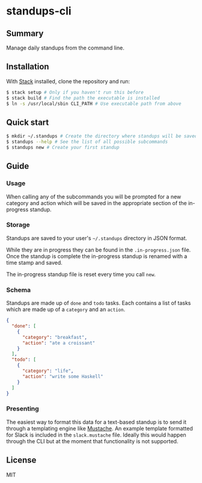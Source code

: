 # standups-cli

## Summary

Manage daily standups from the command line.

## Installation

With [Stack](http://docs.haskellstack.org/en/stable/README/) installed, clone the repository and run:

```bash
$ stack setup # Only if you haven't run this before
$ stack build # Find the path the executable is installed
$ ln -s /usr/local/sbin CLI_PATH # Use executable path from above
```

## Quick start

```bash
$ mkdir ~/.standups # Create the directory where standups will be saved
$ standups --help # See the list of all possible subcommands
$ standups new # Create your first standup
```

## Guide

### Usage

When calling any of the subcommands you will be prompted for a new category and action which will be saved in the appropriate section of the in-progress standup.

### Storage

Standups are saved to your user's `~/.standups` directory in JSON format.

While they are in progress they can be found in the `.in-progress.json` file. Once the standup is complete the in-progress standup is renamed with a time stamp and saved.

The in-progress standup file is reset every time you call `new`.

### Schema

Standups are made up of `done` and `todo` tasks. Each contains a list of tasks which are made up of a `category` and an `action`.

```json
{
  "done": [
    {
      "category": "breakfast",
      "action": "ate a croissant"
    }
  ],
  "todo": [
    {
      "category": "life",
      "action": "write some Haskell"
    }
  ]
}
```

### Presenting

The easiest way to format this data for a text-based standup is to send it through a templating engine like [Mustache](https://mustache.github.io/mustache.1.html). An example template formatted for Slack is included in the `slack.mustache` file.  Ideally this would happen through the CLI but at the moment that functionality is not supported.

## License

MIT

